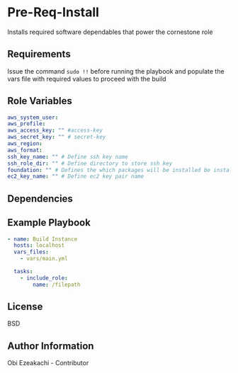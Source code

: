 Pre-Req-Install
=========

Installs required software dependables that power the cornestone role

Requirements
------------

Issue the command `sudo !!` before running the playbook and populate the vars file with required values to proceed with the build

Role Variables
--------------

```yaml
aws_system_user:
aws_profile:
aws_access_key: "" #access-key
aws_secret_key: "" # secret-key
aws_region: 
aws_format: 
ssh_key_name: "" # Define ssh key name
ssh_role_dir: "" # Define directory to store ssh key
foundation: "" # Defines the which packages will be installed be installed e.g aws,libvrt, or azure
ec2_key_name: "" # Define ec2 key pair name
```

Dependencies
------------


Example Playbook
----------------



```yml
- name: Build Instance  
  hosts: localhost
  vars_files:
    - vars/main.yml

  tasks:
    - include_role:
        name: /filepath
```
License
-------

BSD

Author Information
------------------

Obi Ezeakachi - Contributor
